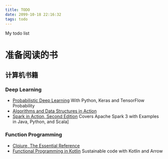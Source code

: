```yaml
---
title: TODO
date: 2099-10-18 22:16:32
tags: todo
---
```


My todo list

<!-- more -->


# 准备阅读的书
## 计算机书籍
### Deep Learning
- [Probabilistic Deep Learning](https://www.manning.com/books/probabilistic-deep-learning?query=lisp) With Python, Keras and TensorFlow Probability
- [Algorithms and Data Structures in Action](https://www.manning.com/books/algorithms-and-data-structures-in-action?query=Scala)
- [Spark in Action, Second Edition](https://www.manning.com/books/spark-in-action-second-edition?query=Scala) Covers Apache Spark 3 with Examples in Java, Python, and Scala]

### Function Programming
- [Clojure, The Essential Reference](https://www.manning.com/books/clojure-the-essential-reference?query=lisp)
- [Functional Programming in Kotlin](https://www.manning.com/books/functional-programming-in-kotlin?query=kotlin) Sustainable code with Kotlin and Arrow


